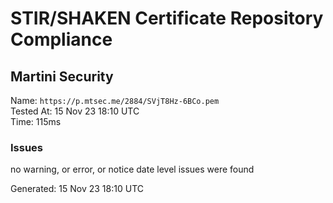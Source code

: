 # STIR/SHAKEN Certificate Repository Compliance

## Martini Security

Name: `https://p.mtsec.me/2884/SVjT8Hz-6BCo.pem`\
Tested At: 15 Nov 23 18:10 UTC\
Time: 115ms

### Issues

no warning, or error, or notice date level issues were found

Generated: 15 Nov 23 18:10 UTC